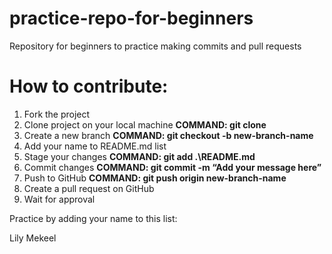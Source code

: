 # practice-repo-for-beginners
Repository for beginners to practice making commits and pull requests

# How to contribute:

1. Fork the project
2. Clone project on your local machine  **COMMAND: git clone <link to repo>**
3. Create a new branch  **COMMAND: git checkout -b new-branch-name**
4. Add your name to README.md list
5. Stage your changes  **COMMAND: git add .\README.md**
6. Commit changes **COMMAND: git commit -m “Add your message here”**
7. Push to GitHub **COMMAND: git push origin new-branch-name**
8. Create a pull request on GitHub
9. Wait for approval

Practice by adding your name to this list:

Lily Mekeel
